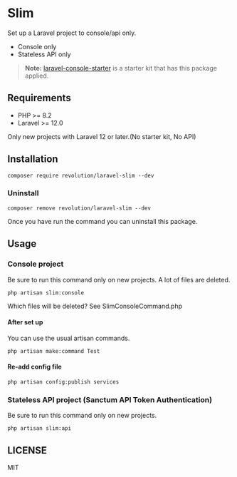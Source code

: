 # Slim

Set up a Laravel project to console/api only.

- Console only
- Stateless API only

> **Note:** [laravel-console-starter](https://github.com/invokable/laravel-console-starter) is a starter kit that has this package applied.

## Requirements
- PHP >= 8.2
- Laravel >= 12.0

Only new projects with Laravel 12 or later.(No starter kit, No API)

## Installation

```shell
composer require revolution/laravel-slim --dev
```

### Uninstall
```shell
composer remove revolution/laravel-slim --dev
```

Once you have run the command you can uninstall this package.

## Usage

### Console project
Be sure to run this command only on new projects. A lot of files are deleted.

```shell
php artisan slim:console
```

Which files will be deleted? See SlimConsoleCommand.php

#### After set up
You can use the usual artisan commands.

```shell
php artisan make:command Test
```

#### Re-add config file

```shell
php artisan config:publish services
```

### Stateless API project (Sanctum API Token Authentication)
Be sure to run this command only on new projects.

```shell
php artisan slim:api
```

## LICENSE
MIT  
